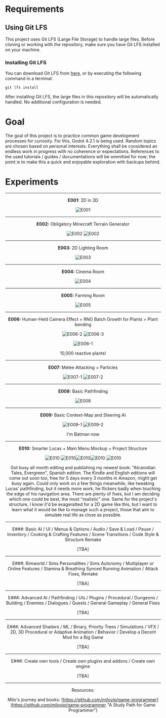 # Requirements

## Using Git LFS

This project uses Git LFS (Large File Storage) to handle large files. Before cloning or working with the repository, make sure you have Git LFS installed on your machine.

### Installing Git LFS

You can download Git LFS from [here](https://git-lfs.github.com/), or by executing the following command in a terminal:

```
git lfs install
```

After installing Git LFS, the large files in this repository will be automatically handled. No additional configuration is needed.

# Goal

The goal of this project is to practice common game development processes for curiosity. For this, Godot 4.2.1 is being used. Random topics are chosen based on personal interests. Everything shall be considered an endless work in progress with no coherence or expectations. References to the used tutorials / guides / documentations will be ommitted for now; the point is to make this a quick and enjoyable exploration with backups behind.

# Experiments

<center>

---

**E001:** 2D in 3D

![E001](.image/README/E001.gif "2D in 3D")

---

**E002:** Obligatory Minecraft Terrain Generator

![E002](.image/README/E002-1.gif "Minecraft Terrain Generator")    ![E002](.image/README/E002-2.gif "Minecraft Terrain Generator")

---

**E003:** 2D Lighting Room

![E003](.image/README/E003.gif "2D Lighting Room")

---

**E004:** Cinema Room

![E004](.image/README/E004.gif "Cinema Room")

---

**E005:** Farming Room

![E005](.image/README/E005.gif "Farming Room")

---

**E006:** Human-Held Camera Effect + RNG Batch Growth for Plants + Plant bending

![E006-2](.image/README/E006-2.gif "Humand-Held Camera Effect")    ![E006-3](.image/README/E006-3.gif "Plant Bending")

  ![E006-1](.image/README/E006-1.gif "Farming Room")

10,000 reactive plants!

---

**E007:** Melee Attacking + Particles

![E007-1](.image/README/E007-1.gif "Melee Attacking")    ![E007-2](.image/README/E007-2.gif "Particles")

---

**E008:** Basic Pathfinding

![E008](.image/README/E008.gif "Basic Pathfinding")

---

**E009:** Basic Context-Map and Steering AI

![E009-1](.image/README/E009-1.gif "Context-Map and Steering AI") ![E009-2](.image/README/E009-2.gif "Context-Map and Steering AI")

I'm Batman now

---

**E010:** Smarter Lucas + Main Menu Mockup + Project Structure

![E010](.image/README/E010-1.gif "Smarter Lucas + Main Menu Mockup + Project Structure") ![E010](.image/README/E010-2.gif "Smarter Lucas + Main Menu Mockup + Project Structure")![E010](.image/README/E010-3.png "Smarter Lucas + Main Menu Mockup + Project Structure")![E010](.image/README/E010-4.png "Smarter Lucas + Main Menu Mockup + Project Structure") ![E010](.image/README/E010-5.png "Smarter Lucas + Main Menu Mockup + Project Structure")

Got busy all month editing and publishing my newest book: "Alcarodian Tales, Evergreen", Spanish edition. The Kindle and English editions will come out soon too, free for 5 days every 3 months in Amazon, might get busy again. Could only work on a few things meanwhile, like tweaking Lucas' pathfinding, but it needs more work, he flickers badly when touching the edge of his navigation area. There are plenty of fixes, but I am deciding which one could be best, the most "realistic" one. Same for the project's structure, I know it'd be exageratted for a 2D game like this, but I want to learn what it would be like to manage such a project, those that aim to simulate real life as close as possible.

---

E###: Basic AI / UI / Menus & Options / Audio / Save & Load / Pause / Inventory / Cooking & Crafting Features / Scene Transitions / Code Style & Structure Remake

[TBA]

---

E###: Rimworld / Sims Personalities / Sims Autonomy / Multiplayer or Online Features / Stamina & Breathing Synced Running Animation / Attack Fixes, Remake

[TBA]

---

E###: Advanced AI / Pathfinding / UIs / Plugins / Procedural / Dungeons / Building / Enemies / Dialogues / Quests / General Gameplay / General Fixes

[TBA]

---

E###: Advanced Shaders / ML / Binary, Priority Trees / Simulations / VFX / 2D, 3D Procedural or Adaptive Animation / Behavior / Develop a Decent Mod for a Big Game

[TBA]

---

E###: Create own tools / Create own plugins and addons / Create own engine

[TBA]

---

Resources:

Milo's journey and books: [https://github.com/miloyip/game-programmer](https://github.com/miloyip/game-programmer "A Study Path for Game Programmer")
